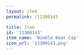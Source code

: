 ```yaml
---
layout: item
permalink: /11300143

title: Item
id: '11300143'
item_name: 'Nimble Beat Cap'
icon_url: '11300143.png'
---
```

